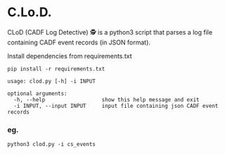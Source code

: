 # C.Lo.D.
CLoD (CADF Log Detective) :detective: is a python3 script that parses a log file containing CADF event records (in JSON format).

Install dependencies from requirements.txt
```
pip install -r requirements.txt
```
```
usage: clod.py [-h] -i INPUT

optional arguments:
  -h, --help                  show this help message and exit
  -i INPUT, --input INPUT     input file containing json CADF event records
```  
### eg.
  ```
  python3 clod.py -i cs_events
  ```

